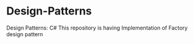 # Design-Patterns
Design Patterns: C#
This repository is having Implementation of Factory design pattern
